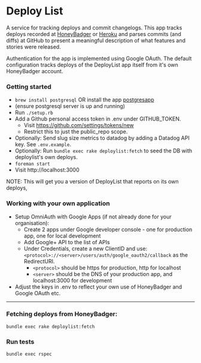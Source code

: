 # Deploy List

A service for tracking deploys and commit changelogs. This app tracks deploys recorded at
[HoneyBadger](http://honeybadger.io) or [Heroku](https://heroku.com) and parses commits (and diffs) at GitHub
to present a meaningful description of what features and stories were released.

Authentication for the app is implemented using Google OAuth. The default
configuration tracks deploys of the DeployList app itself from it's own
HoneyBadger account.

### Getting started

* `brew install postgresql` OR install the app [postgresapp](http://postgresapp.com/)
* (ensure postgresql server is up and running)
* Run `./setup.rb`
* Add a Github personal access token in .env under GITHUB_TOKEN.
  * Visit https://github.com/settings/tokens/new
  * Restrict this to just the public_repo scope.
* Optionally: Send slug size metrics to datadog by adding a Datadog API key. See `.env.example`.
* Optionally: Run `bundle exec rake deploylist:fetch` to seed the DB with deploylist's own deploys.
* `foreman start`
* Visit http://localhost:3000

NOTE: This will get you a version of DeployList that reports on its own deploys,

### Working with your own application
* Setup OmniAuth with Google Apps (if not already done for your organisation):
  * Create 2 apps under Google developer console - one for production app, one for local development
  * Add Google+ API to the list of APIs
  * Under Credentials, create a new ClientID and use: `<protocol>://<server>/users/auth/google_oauth2/callback` as the RedirectURI.
    * `<protocol>` should be https for production, http for localhost
    * `<server>` should be the DNS of your production app, and localhost:3000 for development
* Adjust the keys in .env to reflect your own use of HoneyBadger and Google OAuth etc.

---

### Fetching deploys from HoneyBadger:

    bundle exec rake deploylist:fetch

### Run tests

    bundle exec rspec

